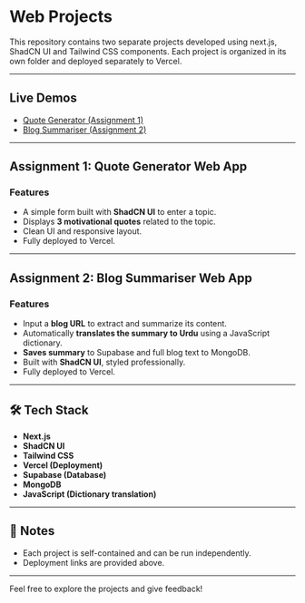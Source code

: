 # Web Projects 

This repository contains two separate projects developed using next.js, ShadCN UI and Tailwind CSS components. Each project is organized in its own folder and deployed separately to Vercel.

---
## Live Demos

- [Quote Generator (Assignment 1)](nexium-laiba-aslam-assign1.vercel.app/)
- [Blog Summariser (Assignment 2)](nexium-laiba-aslam-assign1-47jb.vercel.app)

---

## Assignment 1: Quote Generator Web App

### Features
- A simple form built with **ShadCN UI** to enter a topic.
- Displays **3 motivational quotes** related to the topic.
- Clean UI and responsive layout.
- Fully deployed to Vercel.

---

## Assignment 2: Blog Summariser Web App

### Features
- Input a **blog URL** to extract and summarize its content.
- Automatically **translates the summary to Urdu** using a JavaScript dictionary.
- **Saves summary** to Supabase and full blog text to MongoDB.
- Built with **ShadCN UI**, styled professionally.
- Fully deployed to Vercel.

---

## 🛠️ Tech Stack

- **Next.js**
- **ShadCN UI**
- **Tailwind CSS**
- **Vercel (Deployment)**
- **Supabase (Database)**
- **MongoDB**
- **JavaScript (Dictionary translation)**

---

## 📄 Notes

- Each project is self-contained and can be run independently.
- Deployment links are provided above.

---

Feel free to explore the projects and give feedback!
